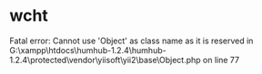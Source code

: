 # wcht
Fatal error: Cannot use 'Object' as class name as it is reserved in G:\xampp\htdocs\humhub-1.2.4\humhub-1.2.4\protected\vendor\yiisoft\yii2\base\Object.php on line 77
